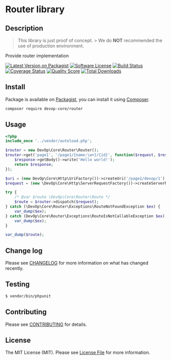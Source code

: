 # Router library

## Description

> This library is just proof of concept. > We do **NOT** recommended the use of production environment.

Provide router implementation

[![Latest Version on Packagist][ico-version]][link-packagist]
[![Software License][ico-license]](LICENSE.md)
[![Build Status][ico-travis]][link-travis]
[![Coverage Status][ico-scrutinizer]][link-scrutinizer]
[![Quality Score][ico-code-quality]][link-code-quality]
[![Total Downloads][ico-downloads]][link-downloads]

## Install

Package is available on [Packagist](link-packagist), you can install it using [Composer](http://getcomposer.org).

``` bash
composer require devop-core/router
```

## Usage

``` php
<?php
include_once '../vendor/autoload.php';

$router = new DevOp\Core\Router\Router();
$router->get('page1', '/page1/{name:\w+}/{id}', function($request, $response){
    $response->getBody()->write('Hello world!');
    return $response;
});

$uri = (new DevOp\Core\Http\UriFactory())->createUri('/page1/devop/1');
$request = (new \DevOp\Core\Http\ServerRequestFactory())->createServerRequest('GET', $uri);

try {
    /* @var $route \DevOp\Core\Router\Route */
    $route = $router->dispatch($request);
} catch (\DevOp\Core\Router\Exceptions\RouteNotFoundException $ex) {
    var_dump($ex);
} catch (DevOp\Core\Router\Exceptions\RouteIsNotCallableException $ex) {
    var_dump($ex);
}

var_dump($route);
```

## Change log

Please see [CHANGELOG](.github/CHANGELOG.md) for more information on what has changed recently.

## Testing

``` bash
$ vendor/bin/phpunit
```

## Contributing

Please see [CONTRIBUTING](.github/CONTRIBUTING.md) for details.

## License

The MIT License (MIT). Please see [License File](LICENSE) for more information.

[ico-version]: https://img.shields.io/packagist/v/devop-core/router.svg?style=flat-square
[ico-license]: https://img.shields.io/badge/license-MIT-brightgreen.svg?style=flat-square
[ico-travis]: https://img.shields.io/travis/devop-core/router/master.svg?style=flat-square
[ico-scrutinizer]: https://img.shields.io/scrutinizer/coverage/g/devop-core/router.svg?style=flat-square
[ico-code-quality]: https://img.shields.io/scrutinizer/g/devop-core/router.svg?style=flat-square
[ico-downloads]: https://img.shields.io/packagist/dt/devop-core/router.svg?style=flat-square

[link-packagist]: https://packagist.org/packages/devop-core/router
[link-travis]: https://travis-ci.org/devop-core/router
[link-scrutinizer]: https://scrutinizer-ci.com/g/devop-core/router/code-structure
[link-code-quality]: https://scrutinizer-ci.com/g/devop-core/router
[link-downloads]: https://packagist.org/packages/devop-core/router
[link-author]: https://github.com/:author_username
[link-contributors]: ../../contributors

